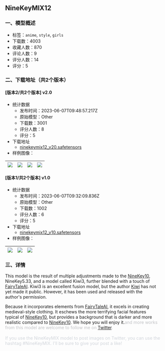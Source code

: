 ## NineKeyMIX12
### 一、模型概述

- 标签：`anime`, `style`, `girls`
- 下载数：4003
- 收藏人数：870
- 评论人数：9
- 评分人数：14
- 评分：5

### 二、下载地址（共2个版本）

#### [版本2/共2个版本] v2.0

- 统计数据
  - 发布时间：2023-06-07T09:48:57.217Z
  - 原始模型：Other
  - 下载数：3001
  - 评分人数：8
  - 评分：5
- 下载地址
  - [ninekeymix12_v20.safetensors](https://civitai.com/api/download/models/90948)
- 样例图像：

| <img src="https://image.civitai.com/xG1nkqKTMzGDvpLrqFT7WA/5905c59d-8c33-4696-8d2b-7a21f19d3554/width=450/1059809.jpeg" /> | <img src="https://image.civitai.com/xG1nkqKTMzGDvpLrqFT7WA/6e22a8fc-d176-40ea-862f-4ee04ce38dab/width=450/1059857.jpeg" /> | <img src="https://image.civitai.com/xG1nkqKTMzGDvpLrqFT7WA/ad8bdab4-23cf-408d-9279-ee6888122731/width=450/1059812.jpeg" /> | <img src="https://image.civitai.com/xG1nkqKTMzGDvpLrqFT7WA/0bcc816e-6e2c-4840-b3dd-489919177b86/width=450/1059811.jpeg" /> |
| ---- | ---- | ---- | ---- |

#### [版本1/共2个版本] v1.0

- 统计数据
  - 发布时间：2023-06-07T09:32:09.836Z
  - 原始模型：Other
  - 下载数：1002
  - 评分人数：6
  - 评分：5
- 下载地址
  - [ninekeymix12_v10.safetensors](https://civitai.com/api/download/models/82748)
- 样例图像：

| <img src="https://image.civitai.com/xG1nkqKTMzGDvpLrqFT7WA/5d802578-c8a7-477d-b427-51bcf65e1e20/width=450/1016055.jpeg" /> | <img src="https://image.civitai.com/xG1nkqKTMzGDvpLrqFT7WA/71d93506-f933-4b7e-9e75-ecebb409afda/width=450/1015898.jpeg" /> | <img src="https://image.civitai.com/xG1nkqKTMzGDvpLrqFT7WA/920c778e-d21e-4f5d-a7e5-4c264e8b680b/width=450/1016013.jpeg" /> |
| ---- | ---- | ---- |


### 三、详情
<p>This model is the result of multiple adjustments made to the <a target="_blank" rel="ugc" href="https://civitai.com/models/59360/ninekeymix10">NineKey10</a>, NineKey5.33, and a model called Kiwi3, further blended with a touch of <a target="_blank" rel="ugc" href="https://civitai.com/models/42260/fairytaleai">FairyTaleAI</a>. Kiwi3 is an excellent fusion model, but the author <a target="_blank" rel="ugc" href="https://twitter.com/kiwi8612002">Kiwi</a> has not yet made it public. However, it has been used and released with the author's permission.</p><p>Because it incorporates elements from <a target="_blank" rel="ugc" href="https://civitai.com/models/42260/fairytaleai">FairyTaleAI</a>, it excels in creating medieval-style clothing. It eschews the more terrifying facial features typical of <a target="_blank" rel="ugc" href="https://civitai.com/models/59360/ninekeymix10">NineKey10</a>, but provides a background that is darker and more realistic compared to <a target="_blank" rel="ugc" href="https://civitai.com/models/59360/ninekeymix10">NineKey10</a>. We hope you will enjoy it.<span style="color:rgb(193, 194, 197)">and more works from this model are welcome to follow me on </span><a target="_blank" rel="ugc" href="https://twitter.com/ninekey1028">Twitter</a><span style="color:rgb(193, 194, 197)">.</span><br /><br /><span style="color:rgb(209, 213, 219)">If you use the NineKeyMIX model to post images on Twitter, you can use the hashtag #NineKeyMIX. I'll be sure to give your post a like!</span></p>